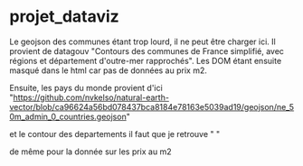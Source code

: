 # projet_dataviz

Le geojson des communes étant trop lourd, il ne peut être charger ici. Il provient de datagouv "Contours des communes de France simplifié, avec régions et département d'outre-mer rapprochés". Les DOM étant ensuite masqué dans le html car pas de données au prix m2. 

Ensuite, les pays du monde provient d'ici "https://github.com/nvkelso/natural-earth-vector/blob/ca96624a56bd078437bca8184e78163e5039ad19/geojson/ne_50m_admin_0_countries.geojson" 

et le contour des departements il faut que je retrouve " " 

de même pour la donnée sur les prix au m2 
